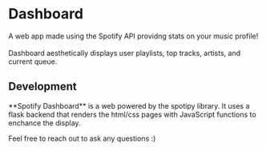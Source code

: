 <h1> Dashboard </h1>
A web app made using the Spotify API providng stats on your music profile! 
<br><br>
Dashboard aesthetically displays user playlists, top tracks, artists, and current queue.

<h2>Development</h2>
**Spotify Dashboard** is a web powered by the spotipy library. It uses a flask backend that renders the html/css pages with JavaScript functions to enchance the display. 

Feel free to reach out to ask any questions :)
